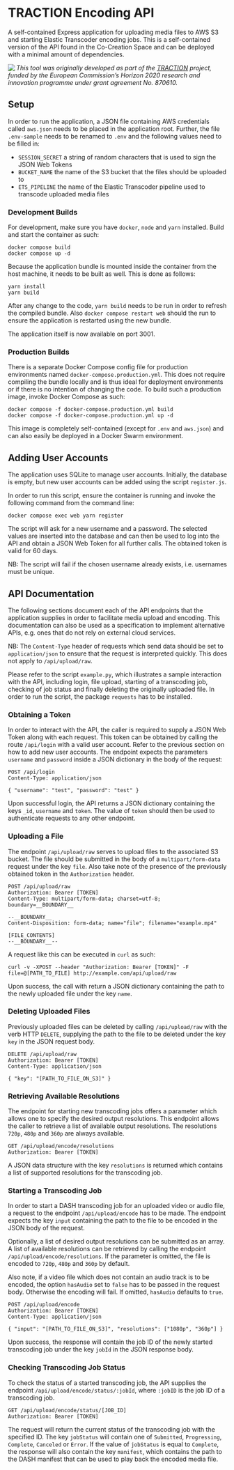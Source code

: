 # TRACTION Encoding API

A self-contained Express application for uploading media files to AWS S3 and
starting Elastic Transcoder encoding jobs. This is a self-contained version of
the API found in the Co-Creation Space and can be deployed with a minimal
amount of dependencies.

<img src="https://www.traction-project.eu/wp-content/uploads/sites/3/2020/02/Logo-cabecera-Traction.png" align="left"/><em>This tool was originally developed as part of the <a href="https://www.traction-project.eu/">TRACTION</a> project, funded by the European Commission’s <a hef="http://ec.europa.eu/programmes/horizon2020/">Horizon 2020</a> research and innovation programme under grant agreement No. 870610.</em>

## Setup

In order to run the application, a JSON file containing AWS credentials called
`aws.json` needs to be placed in the application root. Further, the file
`.env-sample` needs to be renamed to `.env` and the following values need to be
filled in:

- `SESSION_SECRET` a string of random characters that is used to sign the JSON
  Web Tokens
- `BUCKET_NAME` the name of the S3 bucket that the files should be uploaded to
- `ETS_PIPELINE` the name of the Elastic Transcoder pipeline used to transcode
  uploaded media files

### Development Builds

For development, make sure you have `docker`, `node` and `yarn` installed.
Build and start the container as such:

    docker compose build
    docker compose up -d

Because the application bundle is mounted inside the container from the host
machine, it needs to be built as well. This is done as follows:

    yarn install
    yarn build

After any change to the code, `yarn build` needs to be run in order to refresh
the compiled bundle. Also `docker compose restart web` should the run to ensure
the application is restarted using the new bundle.

The application itself is now available on port 3001.

### Production Builds

There is a separate Docker Compose config file for production environments
named `docker-compose.production.yml`. This does not require compiling the
bundle locally and is thus ideal for deployment environments or if there is no
intention of changing the code. To build such a production image, invoke Docker
Compose as such:

    docker compose -f docker-compose.production.yml build
    docker compose -f docker-compose.production.yml up -d

This image is completely self-contained (except for `.env` and `aws.json`) and
can also easily be deployed in a Docker Swarm environment.

## Adding User Accounts

The application uses SQLite to manage user accounts. Initially, the database is
empty, but new user accounts can be added using the script `register.js`.

In order to run this script, ensure the container is running and invoke the
following command from the command line:

    docker compose exec web yarn register

The script will ask for a new username and a password. The selected values are
inserted into the database and can then be used to log into the API and obtain
a JSON Web Token for all further calls. The obtained token is valid for 60
days.

NB: The script will fail if the chosen username already exists, i.e. usernames
must be unique.

## API Documentation

The following sections document each of the API endpoints that the application
supplies in order to facilitate media upload and encoding. This documentation
can also be used as a specification to implement alternative APIs, e.g. ones
that do not rely on external cloud services.

NB: The `Content-Type` header of requests which send data should be set to
`application/json` to ensure that the request is interpreted quickly. This
does not apply to `/api/upload/raw`.

Please refer to the script `example.py`, which illustrates a sample interaction
with the API, including login, file upload, starting of a transcoding job,
checking of job status and finally deleting the originally uploaded file. In
order to run the script, the package `requests` has to be installed.

### Obtaining a Token

In order to interact with the API, the caller is required to supply a JSON Web
Token along with each request. This token can be obtained by calling the route
`/api/login` with a valid user account. Refer to the previous section on how to
add new user accounts. The endpoint expects the parameters `username` and
`password` inside a JSON dictionary in the body of the request:

    POST /api/login
    Content-Type: application/json

    { "username": "test", "password": "test" }

Upon successful login, the API returns a JSON dictionary containing the keys
`_id`, `username` and `token`. The value of `token` should then be used to
authenticate requests to any other endpoint.

### Uploading a File

The endpoint `/api/upload/raw` serves to upload files to the associated S3
bucket. The file should be submitted in the body of a `multipart/form-data`
request under the key `file`. Also take note of the presence of the previously
obtained token in the `Authorization` header.

    POST /api/upload/raw
    Authorization: Bearer [TOKEN]
    Content-Type: multipart/form-data; charset=utf-8; boundary=__BOUNDARY__

    --__BOUNDARY__
    Content-Disposition: form-data; name="file"; filename="example.mp4"

    [FILE_CONTENTS]
    --__BOUNDARY__--

A request like this can be executed in `curl` as such:

    curl -v -XPOST --header "Authorization: Bearer [TOKEN]" -F file=@[PATH_TO_FILE] http://example.com/api/upload/raw

Upon success, the call with return a JSON dictionary containing  the path to
the newly uploaded file under the key `name`.

### Deleting Uploaded Files

Previously uploaded files can be deleted by calling `/api/upload/raw` with the
verb HTTP `DELETE`, supplying the path to the file to be deleted under the key
`key` in the JSON request body.

    DELETE /api/upload/raw
    Authorization: Bearer [TOKEN]
    Content-Type: application/json

    { "key": "[PATH_TO_FILE_ON_S3]" }

### Retrieving Available Resolutions

The endpoint for starting new transcoding jobs offers a parameter which allows
one to specify the desired output resolutions. This endpoint allows the caller
to retrieve a list of available output resolutions. The resolutions `720p`,
`480p` and `360p` are always available.

    GET /api/upload/encode/resolutions
    Authorization: Bearer [TOKEN]

A JSON data structure with the key `resolutions` is returned which contains a
list of supported resolutions for the transcoding job.

### Starting a Transcoding Job

In order to start a DASH transcoding job for an uploaded video or audio file,
a request to the endpoint `/api/upload/encode` has to be made. The endpoint
expects the key `input` containing the path to the file to be encoded in the
JSON body of the request.

Optionally, a list of desired output resolutions can be submitted as an array.
A list of available resolutions can be retrieved by calling the endpoint
`/api/upload/encode/resolutions`. If the parameter is omitted, the file is
encoded to `720p`, `480p` and `360p` by default.

Also note, if a video file which does not contain an audio track is to be
encoded, the option `hasAudio` set to `false` has to be passed in the request
body. Otherwise the encoding will fail. If omitted, `hasAudio` defaults to
`true`.

    POST /api/upload/encode
    Authorization: Bearer [TOKEN]
    Content-Type: application/json

    { "input": "[PATH_TO_FILE_ON_S3]", "resolutions": ["1080p", "360p"] }

Upon success, the response will contain the job ID of the newly started
transcoding job under the key `jobId` in the JSON response body.

### Checking Transcoding Job Status

To check the status of a started transcoding job, the API supplies the endpoint
`/api/upload/encode/status/:jobId`, where `:jobID` is the job ID of a
transcoding job.

    GET /api/upload/encode/status/[JOB_ID]
    Authorization: Bearer [TOKEN]

The request will return the current status of the transcoding job with the
specified ID. The key `jobStatus` will contain one of `Submitted`,
`Progressing`, `Complete`, `Canceled` or `Error`. If the value of `jobStatus`
is equal to `Complete`, the response will also contain the key `manifest`,
which contains the path to the DASH manifest that can be used to play back the
encoded media file.
